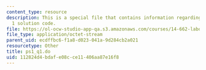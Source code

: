 ```yaml
---
content_type: resource
description: This is a special file that contains information regarding problem set
  1 solution code.
file: https://ol-ocw-studio-app-qa.s3.amazonaws.com/courses/14-662-labor-economics-ii-spring-2015/112824d4bdafe08cce11406aa87e16f8_ps1_q1.do
file_type: application/octet-stream
parent_uid: ecdffbc6-f1a8-d023-041a-9d284cb2a021
resourcetype: Other
title: ps1_q1.do
uid: 112824d4-bdaf-e08c-ce11-406aa87e16f8
---
```

